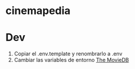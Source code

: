 # cinemapedia

# Dev
1. Copiar el .env.template y renombrarlo a .env
2. Cambiar las variables de entorno [The MovieDB](https://www.themoviedb.org/)